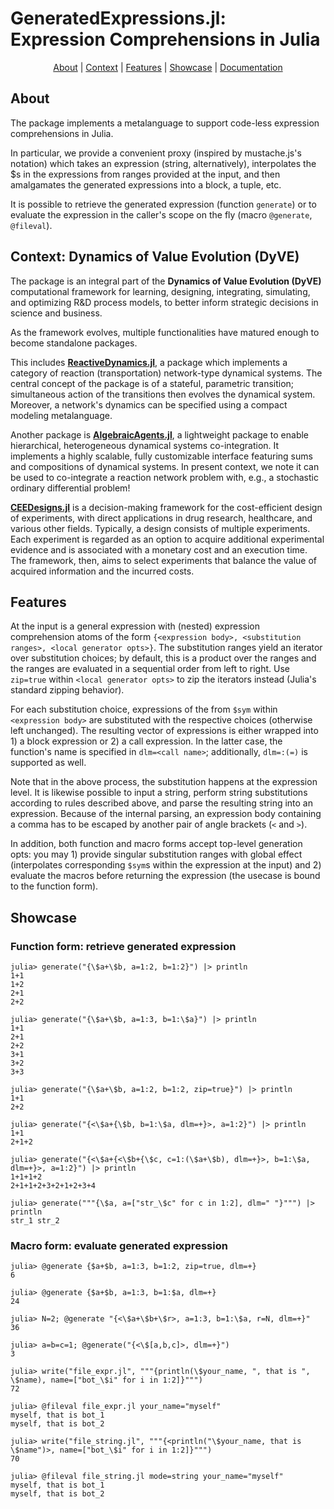# GeneratedExpressions.jl: <br> Expression Comprehensions in Julia

<p align="center">
  <a href="#about">About</a> |
  <a href="#context-reactivedynamics">Context</a> |
  <a href="#features">Features</a> |
  <a href="#showcase">Showcase</a> |
  <a href="https://merck.github.io/GeneratedExpressions.jl/">Documentation</a>
</p>

## About

The package implements a metalanguage to support code-less expression comprehensions in Julia. 

In particular, we provide a convenient proxy (inspired by mustache.js's notation) which takes an expression (string, alternatively), interpolates the $s in the expressions from ranges provided at the input, and then amalgamates the generated expressions into a block, a tuple, etc. 

It is possible to retrieve the generated expression (function `generate`) or to evaluate the expression in the caller's scope on the fly (macro `@generate`, `@fileval`).

## Context: Dynamics of Value Evolution (DyVE)
 
The package is an integral part of the **Dynamics of Value Evolution (DyVE)** computational framework for learning, designing, integrating, simulating, and optimizing R&D process models, to better inform strategic decisions in science and business.
 
As the framework evolves, multiple functionalities have matured enough to become standalone packages.
 
This includes **[ReactiveDynamics.jl](https://github.com/Merck/ReactiveDynamics.jl)**, a package which implements a category of reaction (transportation) network-type dynamical systems. The central concept of the package is of a stateful, parametric transition; simultaneous action of the transitions then evolves the dynamical system. Moreover, a network's dynamics can be specified using a compact modeling metalanguage.
 
Another package is **[AlgebraicAgents.jl](https://github.com/Merck/AlgebraicAgents.jl)**, a lightweight package to enable hierarchical, heterogeneous dynamical systems co-integration. It implements a highly scalable, fully customizable interface featuring sums and compositions of dynamical systems. In present context, we note it can be used to co-integrate a reaction network problem with, e.g., a stochastic ordinary differential problem!

**[CEEDesigns.jl](https://github.com/Merck/CEEDesigns.jl)** is a decision-making framework for the cost-efficient design of experiments, with direct applications in drug research, healthcare, and various other fields. Typically, a design consists of multiple experiments. Each experiment is regarded as an option to acquire additional experimental evidence and is associated with a monetary cost and an execution time. The framework, then, aims to select experiments that balance the value of acquired information and the incurred costs.

## Features

At the input is a general expression with (nested) expression comprehension atoms of the form `{<expression body>, <substitution ranges>, <local generator opts>}`. The substitution ranges yield an iterator over substitution choices; by default, this is a product over the ranges and the ranges are evaluated in a sequential order from left to right. Use `zip=true` within `<local generator opts>` to zip the iterators instead (Julia's standard zipping behavior).

For each substitution choice, expressions of the from `$sym` within `<expression body>` are substituted with the respective choices (otherwise left unchanged). The resulting vector of expressions is either wrapped into 1) a block expression or 2) a call expression. In the latter case, the function's name is specified in `dlm=<call name>`; additionally, `dlm=:(=)` is supported as well.

Note that in the above process, the substitution happens at the expression level. It is likewise possible to input a string, perform string substitutions according to rules described above, and parse the resulting string into an expression. Because of the internal parsing, an expression body containing a comma has to be escaped by another pair of angle brackets (`<` and `>`).

In addition, both function and macro forms accept top-level generation opts: you may 1) provide singular substitution ranges with global effect (interpolates corresponding `$sym`s within the expression at the input) and 2) evaluate the macros before returning the expression (the usecase is bound to the function form).

## Showcase

### Function form: retrieve generated expression


```julia-repl
julia> generate("{\$a+\$b, a=1:2, b=1:2}") |> println
1+1
1+2
2+1
2+2
```

```julia-repl
julia> generate("{\$a+\$b, a=1:3, b=1:\$a}") |> println
1+1
2+1
2+2
3+1
3+2
3+3
```

```julia-repl
julia> generate("{\$a+\$b, a=1:2, b=1:2, zip=true}") |> println
1+1
2+2
```


```julia-repl
julia> generate("{<\$a+{\$b, b=1:\$a, dlm=+}>, a=1:2}") |> println
1+1
2+1+2
```


```julia-repl
julia> generate("{<\$a+{<\$b+{\$c, c=1:(\$a+\$b), dlm=+}>, b=1:\$a, dlm=+}>, a=1:2}") |> println
1+1+1+2
2+1+1+2+3+2+1+2+3+4
```


```julia-repl
julia> generate("""{\$a, a=["str_\$c" for c in 1:2], dlm=" "}""") |> println
str_1 str_2
```

### Macro form: evaluate generated expression


```julia-repl
julia> @generate {$a+$b, a=1:3, b=1:2, zip=true, dlm=+}
6
```


```julia-repl
julia> @generate {$a+$b, a=1:3, b=1:$a, dlm=+}
24
```


```julia-repl
julia> N=2; @generate "{<\$a+\$b+\$r>, a=1:3, b=1:\$a, r=N, dlm=+}"
36
```


```julia-repl
julia> a=b=c=1; @generate("{<\$[a,b,c]>, dlm=+}")
3
```


```julia-repl
julia> write("file_expr.jl", """{println(\$your_name, ", that is ", \$name), name=["bot_\$i" for i in 1:2]}""")
72

julia> @fileval file_expr.jl your_name="myself"
myself, that is bot_1
myself, that is bot_2
```


```julia-repl
julia> write("file_string.jl", """{<println("\$your_name, that is \$name")>, name=["bot_\$i" for i in 1:2]}""")
70

julia> @fileval file_string.jl mode=string your_name="myself"
myself, that is bot_1
myself, that is bot_2
```

